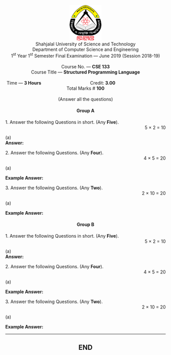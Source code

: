 <div align="center"><img src="sust_logo.png" alt="sust-logo" width="100px"></div>
<div style="text-align:center">
  <div align="center">Shahjalal University of Science and Technology
  </div>   
  <div align = "center">Department of Computer Science and Engineering
  </div>  
  <div align = "center"><span> 1<sup>st</sup> Year 1<sup>st</sup> Semester Final Examination &mdash;
  June 2019 (Session 2018-19) </span></div>  
  <br>
  <div align = "center"> Course No. &mdash; <b> CSE 133</b> </div>  
  <div align="center"> Course Title &mdash; <b> Structured Programming Language</b> </div>
  <br>
  <div align = "center">
    Time &mdash; <b> 3 Hours</b>&emsp;&emsp;&emsp;&emsp;&emsp;&emsp;&emsp;&emsp;&emsp;&emsp;&emsp;Credit:<b> 3.00</b>&emsp;&emsp;&emsp;&emsp;&emsp;&emsp;&emsp;&emsp;&emsp;&emsp;&emsp;Total Marks # <b> 100</b>
    </div><br>
    <div align = "center">(Answer all the questions)</div></div>
<div align="center"><h4>Group A</h4></div>
<div style="text-align:left">1. Answer the following Questions in short. (Any <b>Five</b>).</div>
<div align="right">5 &times; 2 = 10 </div>

(a)  
**Answer:**  

<div align="left">2. Answer the following Questions. (Any <b>Four</b>).</div>
<div align="right">4 &times; 5 = 20 </div>

(a)   

**Example Answer:**  

<div align="left">3. Answer the following Questions. (Any <b>Two</b>).</div>
<div align="right">2 &times; 10 = 20 </div>
  

(a)           

**Example Answer:**  


<div align="center"><h4>Group B</h4></div>
<div align="left">1. Answer the following Questions in short. (Any <b>Five</b>).</div>
<div align="right">5 &times; 2 = 10 </div>


(a)  
**Answer:**  

<div align="left">2. Answer the following Questions. (Any <b>Four</b>).</div>
<div align="right">4 &times; 5 = 20 </div>

(a)   

**Example Answer:**  

<div align="left">3. Answer the following Questions. (Any <b>Two</b>).</div>
<div align="right">2 &times; 10 = 20 </div>
  

(a)           

**Example Answer:**  

---
        
  <div align="center"><h2>END</h2></div>
  
